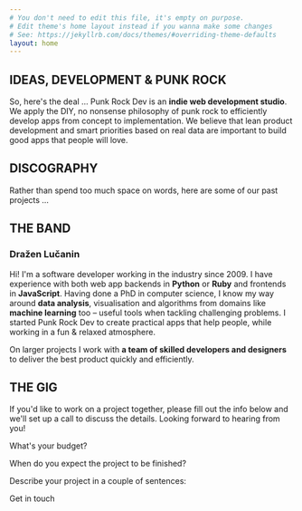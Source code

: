 ```yaml
---
# You don't need to edit this file, it's empty on purpose.
# Edit theme's home layout instead if you wanna make some changes
# See: https://jekyllrb.com/docs/themes/#overriding-theme-defaults
layout: home
---
```


## IDEAS, DEVELOPMENT & PUNK ROCK

So, here's the deal … Punk Rock Dev is an **indie web development studio**.
We apply the DIY, no nonsense philosophy of punk rock to efficiently develop
apps from concept to implementation. We believe that lean product development
and smart priorities based on real data are important to build good apps
that people will love.


## DISCOGRAPHY

Rather than spend too much space on words, here are some of our past projects …


## THE BAND

### Dražen Lučanin

Hi! I'm a software developer working in the industry since 2009.
I have experience with both web app backends in **Python** or **Ruby**
and frontends in **JavaScript**. Having done a PhD in computer science,
I know my way around **data analysis**, visualisation
and algorithms from domains like **machine learning** too – useful tools
when tackling challenging problems.
I started Punk Rock Dev to create practical apps that help people,
while working in a fun & relaxed atmosphere.

On larger projects I work with **a team of skilled developers and designers**
to deliver the best product quickly and efficiently.

## THE GIG

If you'd like to work on a project together, please fill out the info below
and we'll set up a call to discuss the details.
Looking forward to hearing from you!

What's your budget?

When do you expect the project to be finished?

Describe your project in a couple of sentences:

Get in touch
